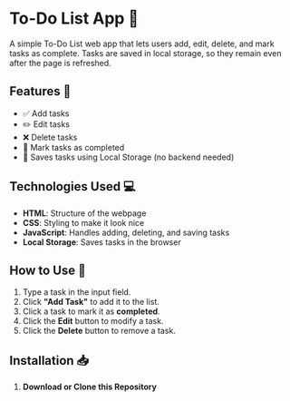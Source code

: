 # To-Do List App 📝

A simple To-Do List web app that lets users add, edit, delete, and mark tasks as complete. Tasks are saved in local storage, so they remain even after the page is refreshed.

## Features 🚀
- ✅ Add tasks
- ✏️ Edit tasks
- ❌ Delete tasks
- 🎯 Mark tasks as completed
- 💾 Saves tasks using Local Storage (no backend needed)

## Technologies Used 💻
- **HTML**: Structure of the webpage  
- **CSS**: Styling to make it look nice  
- **JavaScript**: Handles adding, deleting, and saving tasks  
- **Local Storage**: Saves tasks in the browser  

## How to Use 🔧
1. Type a task in the input field.
2. Click **"Add Task"** to add it to the list.
3. Click a task to mark it as **completed**.
4. Click the **Edit** button to modify a task.
5. Click the **Delete** button to remove a task.

## Installation 📥
1. **Download or Clone this Repository**  

